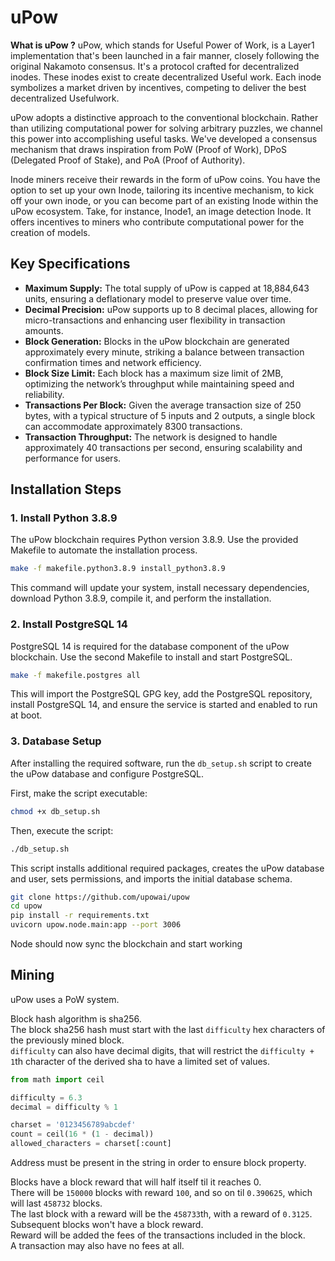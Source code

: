# uPow

**What is uPow ?**
uPow, which stands for Useful Power of Work, is a Layer1 implementation that's been launched in a fair manner, closely following the original Nakamoto consensus. It's a protocol crafted for decentralized inodes. These inodes exist to create decentralized Useful work. Each inode symbolizes a market driven by incentives, competing to deliver the best decentralized Usefulwork.

uPow adopts a distinctive approach to the conventional blockchain. Rather than utilizing computational power for solving arbitrary puzzles, we channel this power into accomplishing useful tasks. We've developed a consensus mechanism that draws inspiration from PoW (Proof of Work), DPoS (Delegated Proof of Stake), and PoA (Proof of Authority).

Inode miners receive their rewards in the form of uPow coins. You have the option to set up your own Inode, tailoring its incentive mechanism, to kick off your own inode, or you can become part of an existing Inode within the uPow ecosystem. Take, for instance, Inode1, an image detection Inode. It offers incentives to miners who contribute computational power for the creation of models.

## Key Specifications

- **Maximum Supply:** The total supply of uPow is capped at 18,884,643 units, ensuring a deflationary model to preserve value over time.
- **Decimal Precision:** uPow supports up to 8 decimal places, allowing for micro-transactions and enhancing user flexibility in transaction amounts.
- **Block Generation:** Blocks in the uPow blockchain are generated approximately every minute, striking a balance between transaction confirmation times and network efficiency.
- **Block Size Limit:** Each block has a maximum size limit of 2MB, optimizing the network’s throughput while maintaining speed and reliability.
- **Transactions Per Block:** Given the average transaction size of 250 bytes, with a typical structure of 5 inputs and 2 outputs, a single block can accommodate approximately 8300 transactions.
- **Transaction Throughput:** The network is designed to handle approximately 40 transactions per second, ensuring scalability and performance for users.

## Installation Steps

### 1. Install Python 3.8.9

The uPow blockchain requires Python version 3.8.9. Use the provided Makefile to automate the installation process.

```bash
make -f makefile.python3.8.9 install_python3.8.9
```

This command will update your system, install necessary dependencies, download Python 3.8.9, compile it, and perform the installation.

### 2. Install PostgreSQL 14

PostgreSQL 14 is required for the database component of the uPow blockchain. Use the second Makefile to install and start PostgreSQL.

```bash
make -f makefile.postgres all
```

This will import the PostgreSQL GPG key, add the PostgreSQL repository, install PostgreSQL 14, and ensure the service is started and enabled to run at boot.

### 3. Database Setup

After installing the required software, run the `db_setup.sh` script to create the uPow database and configure PostgreSQL.

First, make the script executable:

```bash
chmod +x db_setup.sh
```

Then, execute the script:

```bash
./db_setup.sh
```

This script installs additional required packages, creates the uPow database and user, sets permissions, and imports the initial database schema.

```bash
git clone https://github.com/upowai/upow
cd upow
pip install -r requirements.txt
uvicorn upow.node.main:app --port 3006
```

Node should now sync the blockchain and start working

## Mining

uPow uses a PoW system.

Block hash algorithm is sha256.  
The block sha256 hash must start with the last `difficulty` hex characters of the previously mined block.  
`difficulty` can also have decimal digits, that will restrict the `difficulty + 1`th character of the derived sha to have a limited set of values.

```python
from math import ceil

difficulty = 6.3
decimal = difficulty % 1

charset = '0123456789abcdef'
count = ceil(16 * (1 - decimal))
allowed_characters = charset[:count]
```

Address must be present in the string in order to ensure block property.

Blocks have a block reward that will half itself til it reaches 0.  
There will be `150000` blocks with reward `100`, and so on til `0.390625`, which will last `458732` blocks.  
The last block with a reward will be the `458733`th, with a reward of `0.3125`.  
Subsequent blocks won't have a block reward.  
Reward will be added the fees of the transactions included in the block.  
A transaction may also have no fees at all.
